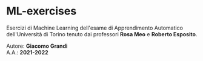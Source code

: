 # ML-exercises

Esercizi di Machine Learning dell'esame di Apprendimento Automatico dell'Università di Torino tenuto dai professori **Rosa Meo** e **Roberto Esposito**.

Autore: **Giacomo Grandi**  
A.A.: **2021-2022**  
